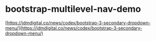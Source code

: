 # bootstrap-multilevel-nav-demo
[https://jdmdigital.co/news/codex/bootstrap-3-secondary-dropdown-menu/](https://jdmdigital.co/news/codex/bootstrap-3-secondary-dropdown-menu/)